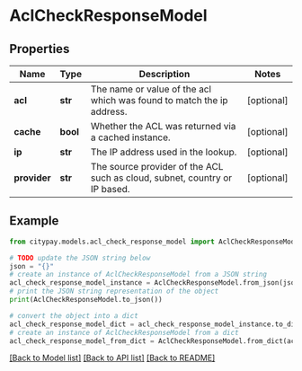 # AclCheckResponseModel


## Properties

Name | Type | Description | Notes
------------ | ------------- | ------------- | -------------
**acl** | **str** | The name or value of the acl which was found to match the ip address. | [optional] 
**cache** | **bool** | Whether the ACL was returned via a cached instance. | [optional] 
**ip** | **str** | The IP address used in the lookup. | [optional] 
**provider** | **str** | The source provider of the ACL such as cloud, subnet, country or IP based. | [optional] 

## Example

```python
from citypay.models.acl_check_response_model import AclCheckResponseModel

# TODO update the JSON string below
json = "{}"
# create an instance of AclCheckResponseModel from a JSON string
acl_check_response_model_instance = AclCheckResponseModel.from_json(json)
# print the JSON string representation of the object
print(AclCheckResponseModel.to_json())

# convert the object into a dict
acl_check_response_model_dict = acl_check_response_model_instance.to_dict()
# create an instance of AclCheckResponseModel from a dict
acl_check_response_model_from_dict = AclCheckResponseModel.from_dict(acl_check_response_model_dict)
```
[[Back to Model list]](../README.md#documentation-for-models) [[Back to API list]](../README.md#documentation-for-api-endpoints) [[Back to README]](../README.md)


